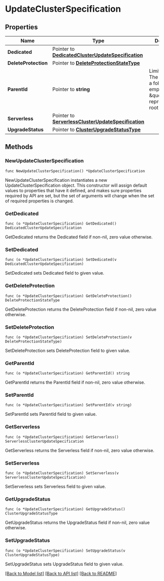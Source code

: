 # UpdateClusterSpecification

## Properties

Name | Type | Description | Notes
------------ | ------------- | ------------- | -------------
**Dedicated** | Pointer to [**DedicatedClusterUpdateSpecification**](DedicatedClusterUpdateSpecification.md) |  | [optional] 
**DeleteProtection** | Pointer to [**DeleteProtectionStateType**](DeleteProtectionStateType.md) |  | [optional] 
**ParentId** | Pointer to **string** | Limited Access: The parent ID is a folder ID. An empty string or \&quot;root\&quot; represents the root level. | [optional] 
**Serverless** | Pointer to [**ServerlessClusterUpdateSpecification**](ServerlessClusterUpdateSpecification.md) |  | [optional] 
**UpgradeStatus** | Pointer to [**ClusterUpgradeStatusType**](ClusterUpgradeStatusType.md) |  | [optional] 

## Methods

### NewUpdateClusterSpecification

`func NewUpdateClusterSpecification() *UpdateClusterSpecification`

NewUpdateClusterSpecification instantiates a new UpdateClusterSpecification object.
This constructor will assign default values to properties that have it defined,
and makes sure properties required by API are set, but the set of arguments
will change when the set of required properties is changed.

### GetDedicated

`func (o *UpdateClusterSpecification) GetDedicated() DedicatedClusterUpdateSpecification`

GetDedicated returns the Dedicated field if non-nil, zero value otherwise.

### SetDedicated

`func (o *UpdateClusterSpecification) SetDedicated(v DedicatedClusterUpdateSpecification)`

SetDedicated sets Dedicated field to given value.

### GetDeleteProtection

`func (o *UpdateClusterSpecification) GetDeleteProtection() DeleteProtectionStateType`

GetDeleteProtection returns the DeleteProtection field if non-nil, zero value otherwise.

### SetDeleteProtection

`func (o *UpdateClusterSpecification) SetDeleteProtection(v DeleteProtectionStateType)`

SetDeleteProtection sets DeleteProtection field to given value.

### GetParentId

`func (o *UpdateClusterSpecification) GetParentId() string`

GetParentId returns the ParentId field if non-nil, zero value otherwise.

### SetParentId

`func (o *UpdateClusterSpecification) SetParentId(v string)`

SetParentId sets ParentId field to given value.

### GetServerless

`func (o *UpdateClusterSpecification) GetServerless() ServerlessClusterUpdateSpecification`

GetServerless returns the Serverless field if non-nil, zero value otherwise.

### SetServerless

`func (o *UpdateClusterSpecification) SetServerless(v ServerlessClusterUpdateSpecification)`

SetServerless sets Serverless field to given value.

### GetUpgradeStatus

`func (o *UpdateClusterSpecification) GetUpgradeStatus() ClusterUpgradeStatusType`

GetUpgradeStatus returns the UpgradeStatus field if non-nil, zero value otherwise.

### SetUpgradeStatus

`func (o *UpdateClusterSpecification) SetUpgradeStatus(v ClusterUpgradeStatusType)`

SetUpgradeStatus sets UpgradeStatus field to given value.


[[Back to Model list]](../README.md#documentation-for-models) [[Back to API list]](../README.md#documentation-for-api-endpoints) [[Back to README]](../README.md)


